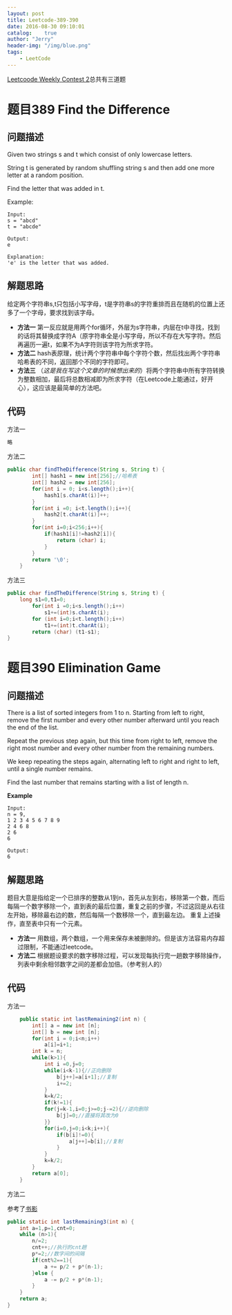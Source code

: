 ```yaml
---
layout: post
title: Leetcode-389-390
date: 2016-08-30 09:10:01
catalog:    true
author: "Jerry"
header-img: "/img/blue.png"
tags: 
    - LeetCode
---
```


[Leetcoode  Weekly Contest 2](https://leetcode.com/contest/detail/2)总共有三道题

# 题目389 Find the Difference
## 问题描述

Given two strings s and t which consist of only lowercase letters.

String t is generated by random shuffling string s and then add one more letter at a random position.

Find the letter that was added in t.

Example:

```
Input:
s = "abcd"
t = "abcde"

Output:
e

Explanation:
'e' is the letter that was added.
```

## 解题思路

给定两个字符串s,t只包括小写字母，t是字符串s的字符重排而且在随机的位置上还多了一个字母，要求找到该字母。

* **方法一**  第一反应就是用两个for循环，外层为s字符串，内层在t中寻找，找到的话将其替换成字符A（原字符串全是小写字母，所以不存在大写字符。然后再遍历一遍t，如果不为A字符则该字符为所求字符。
* **方法二** hash表原理，统计两个字符串中每个字符个数，然后找出两个字符串哈希表的不同，返回那个不同的字符即可。
* **方法三** （*这是我在写这个文章的时候想出来的*）将两个字符串中所有字符转换为整数相加，最后将总数相减即为所求字符（在Leetcode上能通过，好开心），这应该是最简单的方法吧。 
## 代码

方法一

```c
略
```

方法二

```java
public char findTheDifference(String s, String t) {
        int[] hash1 = new int[256];//哈希表
        int[] hash2 = new int[256];
        for(int i = 0; i<s.length();i++){
            hash1[s.charAt(i)]++;
        }
        for(int i =0; i<t.length();i++){
            hash2[t.charAt(i)]++;
        }
        for(int i=0;i<256;i++){
            if(hash1[i]!=hash2[i]){
                return (char) i;
            }
        }
        return '\0';
    }
```

方法三

```java
public char findTheDifference(String s, String t) {
    long s1=0,t1=0;
        for(int i =0;i<s.length();i++)
            s1+=(int)s.charAt(i);
        for (int i=0;i<t.length();i++)
            t1+=(int)t.charAt(i);
        return (char) (t1-s1);
}
```

# 题目390 Elimination Game
## 问题描述

There is a list of sorted integers from 1 to n. Starting from left to right, remove the first number and every other number afterward until you reach the end of the list.

Repeat the previous step again, but this time from right to left, remove the right most number and every other number from the remaining numbers.

We keep repeating the steps again, alternating left to right and right to left, until a single number remains.

Find the last number that remains starting with a list of length n.

**Example**

```
Input:
n = 9,
1 2 3 4 5 6 7 8 9
2 4 6 8
2 6
6

Output:
6
```

## 解题思路

题目大意是指给定一个已排序的整数从1到n，首先从左到右，移除第一个数，而后每隔一个数字移除一个，直到表的最后位置，重复之前的步骤，不过这回是从右往左开始，移除最右边的数，然后每隔一个数移除一个，直到最左边。
重复上述操作，直至表中只有一个元素。

* **方法一**  用数组，两个数组，一个用来保存未被删除的。但是该方法容易内存超过限制，不能通过leetcode。
* **方法二** 根据题设要求的数字移除过程，可以发现每执行完一趟数字移除操作，列表中剩余相邻数字之间的差都会加倍。（参考别人的）

## 代码

方法一

```java
    public static int lastRemaining2(int n) {
        int[] a = new int [n];
        int[] b = new int [n];
        for(int i = 0;i<n;i++)
            a[i]=i+1;
        int k = n;
        while(k>1){
            int i =0,j=0;
            while(i<k-1){//正向删除
                b[j++]=a[i+1];//复制
                i+=2;
            }
            k=k/2;
            if(k!=1){
            for(j=k-1,i=0;j>=0;j-=2){//逆向删除
                b[j]=0;//直接将其改为0
            }}
            for(i=0,j=0;i<k;i++){
                if(b[i]!=0){
                    a[j++]=b[i];//复制
                }
            }
            k=k/2;
        }
        return a[0];
    }
```

方法二

参考了[书影](http://bookshadow.com/weblog/2016/08/28/leetcode-elimination-game/)

```java
public static int lastRemaining3(int n) {
    int a=1,p=1,cnt=0;
    while (n>1){
        n/=2;
        cnt++;//执行的cnt趟
        p*=2;//数字间的间隔
        if(cnt%2==1){
            a += p/2 + p*(n-1);
        }else {
            a -= p/2 + p*(n-1);
        }
    }
    return a;
}
```

